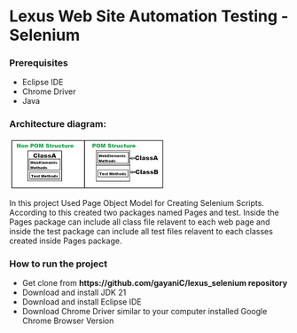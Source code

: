 <h1>Lexus Web Site Automation Testing - Selenium</h1>

<h3>Prerequisites</h3>
<ul>
  <li>Eclipse IDE</li>
  <li>Chrome Driver</li>
  <li>Java</li>
</ul>

<h3>Architecture diagram:</h3>

<img src="https://github.com/gayaniC/lexus_selenium/blob/master/images/pom.jpg" alt="diagram" />

In this project Used Page Object Model for Creating Selenium Scripts. According to this created two packages named Pages and test. Inside the Pages package can include all class file relavent to each web page and inside the test package can include all test files relavent to each classes created inside Pages package.

<h3>How to run the project</h3>
<ul>
  <li>Get clone from <b>https://github.com/gayaniC/lexus_selenium repository</b> </li>
  <li>Download and install JDK 21 </li>
  <li>Download and install Eclipse IDE</li>
  <li>Download Chrome Driver similar to your computer installed Google Chrome Browser Version</li>
</ul>

